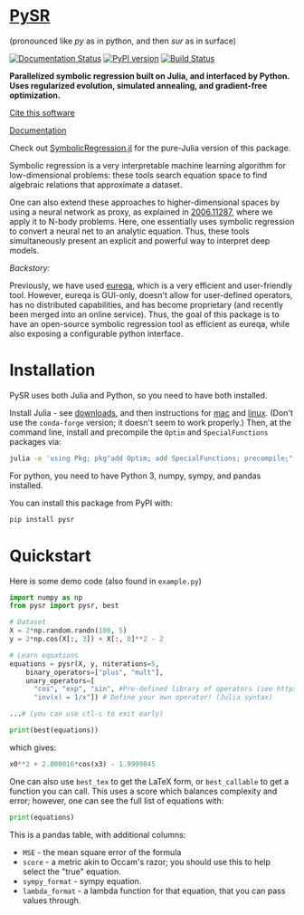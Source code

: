 # [PySR](https://github.com/MilesCranmer/PySR)

(pronounced like *py* as in python, and then *sur* as in surface)

[![Documentation Status](https://readthedocs.org/projects/pysr/badge/?version=latest)](https://pysr.readthedocs.io/en/latest/?badge=latest)
[![PyPI version](https://badge.fury.io/py/pysr.svg)](https://badge.fury.io/py/pysr)
[![Build Status](https://travis-ci.com/MilesCranmer/PySR.svg?branch=master)](https://travis-ci.com/MilesCranmer/PySR)

**Parallelized symbolic regression built on Julia, and interfaced by Python.
Uses regularized evolution, simulated annealing, and gradient-free optimization.**

[Cite this software](https://github.com/MilesCranmer/PySR/blob/master/CITATION.md)

[Documentation](https://pysr.readthedocs.io/en/latest)

Check out [SymbolicRegression.jl](https://github.com/MilesCranmer/SymbolicRegression.jl) for
the pure-Julia version of this package.

Symbolic regression is a very interpretable machine learning algorithm
for low-dimensional problems: these tools search equation space
to find algebraic relations that approximate a dataset.

One can also
extend these approaches to higher-dimensional
spaces by using a neural network as proxy, as explained in 
[2006.11287](https://arxiv.org/abs/2006.11287), where we apply
it to N-body problems. Here, one essentially uses
symbolic regression to convert a neural net
to an analytic equation. Thus, these tools simultaneously present
an explicit and powerful way to interpret deep models.


*Backstory:*

Previously, we have used
[eureqa](https://www.creativemachineslab.com/eureqa.html),
which is a very efficient and user-friendly tool. However,
eureqa is GUI-only, doesn't allow for user-defined
operators, has no distributed capabilities,
and has become proprietary (and recently been merged into an online
service). Thus, the goal
of this package is to have an open-source symbolic regression tool
as efficient as eureqa, while also exposing a configurable
python interface.


# Installation
PySR uses both Julia and Python, so you need to have both installed.

Install Julia - see [downloads](https://julialang.org/downloads/), and
then instructions for [mac](https://julialang.org/downloads/platform/#macos)
and [linux](https://julialang.org/downloads/platform/#linux_and_freebsd).
(Don't use the `conda-forge` version; it doesn't seem to work properly.)
Then, at the command line,
install and precompile the `Optim` and `SpecialFunctions`
packages via:

```bash
julia -e 'using Pkg; pkg"add Optim; add SpecialFunctions; precompile;"'
```

For python, you need to have Python 3, numpy, sympy, and pandas installed.

You can install this package from PyPI with:

```bash
pip install pysr
```

# Quickstart

Here is some demo code (also found in `example.py`)
```python
import numpy as np
from pysr import pysr, best

# Dataset
X = 2*np.random.randn(100, 5)
y = 2*np.cos(X[:, 3]) + X[:, 0]**2 - 2

# Learn equations
equations = pysr(X, y, niterations=5,
    binary_operators=["plus", "mult"],
    unary_operators=[
      "cos", "exp", "sin", #Pre-defined library of operators (see https://pysr.readthedocs.io/en/latest/docs/operators/)
      "inv(x) = 1/x"]) # Define your own operator! (Julia syntax)

...# (you can use ctl-c to exit early)

print(best(equations))
```

which gives:

```python
x0**2 + 2.000016*cos(x3) - 1.9999845
```

One can also use `best_tex` to get the LaTeX form,
or `best_callable` to get a function you can call.
This uses a score which balances complexity and error;
however, one can see the full list of equations with:
```python
print(equations)
```
This is a pandas table, with additional columns:

- `MSE` - the mean square error of the formula
- `score` - a metric akin to Occam's razor; you should use this to help select the "true" equation.
- `sympy_format` - sympy equation.
- `lambda_format` - a lambda function for that equation, that you can pass values through.
